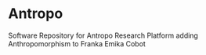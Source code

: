 # Antropo
Software Repository for Antropo Research Platform adding Anthropomorphism to Franka Emika Cobot

